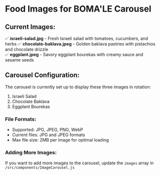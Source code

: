 # Food Images for BOMA'LE Carousel

## Current Images:

✅ **israeli-salad.jpg** - Fresh Israeli salad with tomatoes, cucumbers, and herbs
✅ **chocolate-baklava.jpeg** - Golden baklava pastries with pistachios and chocolate drizzle  
✅ **eggplant.jpeg** - Savory eggplant bourekas with creamy sauce and sesame seeds

## Carousel Configuration:

The carousel is currently set up to display these three images in rotation:
1. Israeli Salad
2. Chocolate Baklava  
3. Eggplant Bourekas

### File Formats:
- Supported: JPG, JPEG, PNG, WebP
- Current files: JPG and JPEG formats
- Max file size: 2MB per image for optimal loading

### Adding More Images:
If you want to add more images to the carousel, update the `images` array in `/src/components/ImageCarousel.js`
